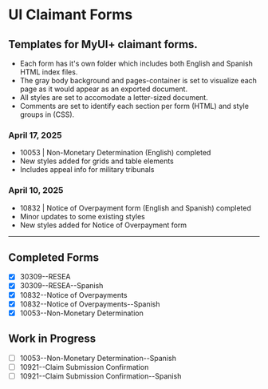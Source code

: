 # UI Claimant Forms

## Templates for MyUI+ claimant forms.

- Each form has it's own folder which includes both English and Spanish HTML index files.
- The gray body background and pages-container is set to visualize each page as it would appear as an exported document.
- All styles are set to accomodate a letter-sized document.
- Comments are set to identify each section per form (HTML) and style groups in (CSS).

### April 17, 2025

- 10053 | Non-Monetary Determination (English) completed
- New styles added for grids and table elements
- Includes appeal info for military tribunals

### April 10, 2025

- 10832 | Notice of Overpayment form (English and Spanish) completed
- Minor updates to some existing styles
- New styles added for Notice of Overpayment form

---

## Completed Forms

- [x] 30309--RESEA
- [x] 30309--RESEA--Spanish
- [x] 10832--Notice of Overpayments
- [x] 10832--Notice of Overpayments--Spanish
- [x] 10053--Non-Monetary Determination

## Work in Progress

- [ ] 10053--Non-Monetary Determination--Spanish
- [ ] 10921--Claim Submission Confirmation
- [ ] 10921--Claim Submission Confirmation--Spanish
